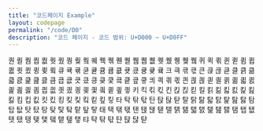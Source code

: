 ```yaml
---
title: "코드페이지 Example"
layout: codepage
permalink: "/code/D0"
description: "코드 페이지 - 코드 범위: U+D000 ~ U+D0FF"
---
```


<span class="character">퀀</span>
<span class="code tofu"></span>
<span class="code tofu"></span>
<span class="character">퀃</span>
<span class="code tofu"></span>
<span class="code tofu"></span>
<span class="code tofu"></span>
<span class="code tofu"></span>
<span class="code tofu"></span>
<span class="code tofu"></span>
<span class="code tofu"></span>
<span class="code tofu"></span>
<span class="character">퀌</span>
<span class="character">퀍</span>
<span class="character">퀎</span>
<span class="character">퀏</span>
<span class="character">퀐</span>
<span class="character">퀑</span>
<span class="character">퀒</span>
<span class="code tofu"></span>
<span class="character">퀔</span>
<span class="code tofu"></span>
<span class="code tofu"></span>
<span class="code tofu"></span>
<span class="character">퀘</span>
<span class="character">퀙</span>
<span class="character">퀚</span>
<span class="code tofu"></span>
<span class="character">퀜</span>
<span class="code tofu"></span>
<span class="code tofu"></span>
<span class="character">퀟</span>
<span class="code tofu"></span>
<span class="code tofu"></span>
<span class="code tofu"></span>
<span class="code tofu"></span>
<span class="code tofu"></span>
<span class="code tofu"></span>
<span class="code tofu"></span>
<span class="code tofu"></span>
<span class="character">퀨</span>
<span class="character">퀩</span>
<span class="character">퀪</span>
<span class="character">퀫</span>
<span class="character">퀬</span>
<span class="character">퀭</span>
<span class="character">퀮</span>
<span class="code tofu"></span>
<span class="character">퀰</span>
<span class="code tofu"></span>
<span class="code tofu"></span>
<span class="code tofu"></span>
<span class="character">퀴</span>
<span class="character">퀵</span>
<span class="character">퀶</span>
<span class="code tofu"></span>
<span class="character">퀸</span>
<span class="code tofu"></span>
<span class="code tofu"></span>
<span class="character">퀻</span>
<span class="code tofu"></span>
<span class="code tofu"></span>
<span class="code tofu"></span>
<span class="code tofu"></span>
<span class="code tofu"></span>
<span class="code tofu"></span>
<span class="code tofu"></span>
<span class="code tofu"></span>
<span class="character">큄</span>
<span class="character">큅</span>
<span class="character">큆</span>
<span class="character">큇</span>
<span class="character">큈</span>
<span class="character">큉</span>
<span class="character">큊</span>
<span class="code tofu"></span>
<span class="character">큌</span>
<span class="code tofu"></span>
<span class="code tofu"></span>
<span class="code tofu"></span>
<span class="character">큐</span>
<span class="character">큑</span>
<span class="character">큒</span>
<span class="code tofu"></span>
<span class="character">큔</span>
<span class="code tofu"></span>
<span class="code tofu"></span>
<span class="character">큗</span>
<span class="code tofu"></span>
<span class="code tofu"></span>
<span class="code tofu"></span>
<span class="code tofu"></span>
<span class="code tofu"></span>
<span class="code tofu"></span>
<span class="code tofu"></span>
<span class="code tofu"></span>
<span class="character">큠</span>
<span class="character">큡</span>
<span class="character">큢</span>
<span class="character">큣</span>
<span class="character">큤</span>
<span class="character">큥</span>
<span class="character">큦</span>
<span class="code tofu"></span>
<span class="character">큨</span>
<span class="code tofu"></span>
<span class="code tofu"></span>
<span class="code tofu"></span>
<span class="character">크</span>
<span class="character">큭</span>
<span class="character">큮</span>
<span class="character">큯</span>
<span class="character">큰</span>
<span class="character">큱</span>
<span class="character">큲</span>
<span class="character">큳</span>
<span class="character">클</span>
<span class="character">큵</span>
<span class="character">큶</span>
<span class="character">큷</span>
<span class="character">큸</span>
<span class="character">큹</span>
<span class="character">큺</span>
<span class="character">큻</span>
<span class="character">큼</span>
<span class="character">큽</span>
<span class="character">큾</span>
<span class="character">큿</span>
<span class="character">킀</span>
<span class="character">킁</span>
<span class="character">킂</span>
<span class="character">킃</span>
<span class="character">킄</span>
<span class="character">킅</span>
<span class="character">킆</span>
<span class="character">킇</span>
<span class="character">킈</span>
<span class="character">킉</span>
<span class="character">킊</span>
<span class="character">킋</span>
<span class="character">킌</span>
<span class="character">킍</span>
<span class="character">킎</span>
<span class="character">킏</span>
<span class="character">킐</span>
<span class="character">킑</span>
<span class="character">킒</span>
<span class="character">킓</span>
<span class="character">킔</span>
<span class="character">킕</span>
<span class="character">킖</span>
<span class="character">킗</span>
<span class="character">킘</span>
<span class="character">킙</span>
<span class="character">킚</span>
<span class="character">킛</span>
<span class="character">킜</span>
<span class="character">킝</span>
<span class="character">킞</span>
<span class="character">킟</span>
<span class="character">킠</span>
<span class="character">킡</span>
<span class="character">킢</span>
<span class="character">킣</span>
<span class="character">키</span>
<span class="character">킥</span>
<span class="character">킦</span>
<span class="character">킧</span>
<span class="character">킨</span>
<span class="character">킩</span>
<span class="character">킪</span>
<span class="character">킫</span>
<span class="character">킬</span>
<span class="character">킭</span>
<span class="character">킮</span>
<span class="character">킯</span>
<span class="character">킰</span>
<span class="character">킱</span>
<span class="character">킲</span>
<span class="character">킳</span>
<span class="character">킴</span>
<span class="character">킵</span>
<span class="character">킶</span>
<span class="character">킷</span>
<span class="character">킸</span>
<span class="character">킹</span>
<span class="character">킺</span>
<span class="character">킻</span>
<span class="character">킼</span>
<span class="character">킽</span>
<span class="character">킾</span>
<span class="character">킿</span>
<span class="character">타</span>
<span class="character">탁</span>
<span class="character">탂</span>
<span class="character">탃</span>
<span class="character">탄</span>
<span class="character">탅</span>
<span class="character">탆</span>
<span class="character">탇</span>
<span class="character">탈</span>
<span class="character">탉</span>
<span class="character">탊</span>
<span class="character">탋</span>
<span class="character">탌</span>
<span class="character">탍</span>
<span class="character">탎</span>
<span class="character">탏</span>
<span class="character">탐</span>
<span class="character">탑</span>
<span class="character">탒</span>
<span class="character">탓</span>
<span class="character">탔</span>
<span class="character">탕</span>
<span class="character">탖</span>
<span class="character">탗</span>
<span class="character">탘</span>
<span class="character">탙</span>
<span class="character">탚</span>
<span class="character">탛</span>
<span class="character">태</span>
<span class="character">택</span>
<span class="character">탞</span>
<span class="character">탟</span>
<span class="character">탠</span>
<span class="character">탡</span>
<span class="character">탢</span>
<span class="character">탣</span>
<span class="character">탤</span>
<span class="character">탥</span>
<span class="character">탦</span>
<span class="character">탧</span>
<span class="character">탨</span>
<span class="character">탩</span>
<span class="character">탪</span>
<span class="character">탫</span>
<span class="character">탬</span>
<span class="character">탭</span>
<span class="character">탮</span>
<span class="character">탯</span>
<span class="character">탰</span>
<span class="character">탱</span>
<span class="character">탲</span>
<span class="character">탳</span>
<span class="character">탴</span>
<span class="character">탵</span>
<span class="character">탶</span>
<span class="character">탷</span>
<span class="character">탸</span>
<span class="character">탹</span>
<span class="character">탺</span>
<span class="character">탻</span>
<span class="character">탼</span>
<span class="character">탽</span>
<span class="character">탾</span>
<span class="character">탿</span>